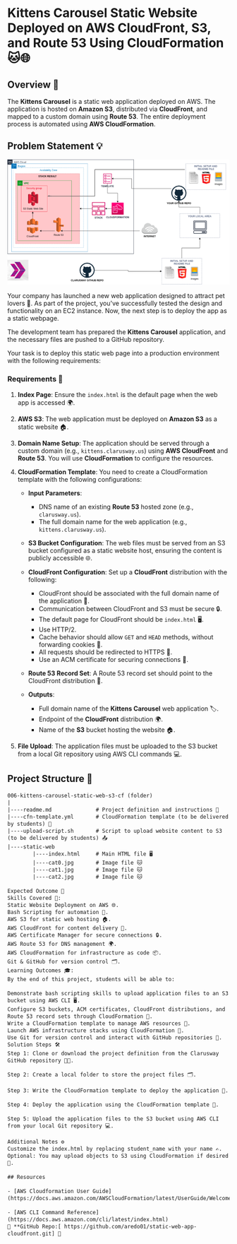 # Kittens Carousel Static Website Deployed on AWS CloudFront, S3, and Route 53 Using CloudFormation 🐱🌐

## Overview 🚀

The **Kittens Carousel** is a static web application deployed on AWS. The application is hosted on **Amazon S3**, distributed via **CloudFront**, and mapped to a custom domain using **Route 53**. The entire deployment process is automated using **AWS CloudFormation**.

## Problem Statement 💡

![Project_006](Project_006.png)

Your company has launched a new web application designed to attract pet lovers 🐾. As part of the project, you've successfully tested the design and functionality on an EC2 instance. Now, the next step is to deploy the app as a static webpage.

The development team has prepared the **Kittens Carousel** application, and the necessary files are pushed to a GitHub repository.

Your task is to deploy this static web page into a production environment with the following requirements:

### Requirements 📝

1. **Index Page**: Ensure the `index.html` is the default page when the web app is accessed 🌍.
   
2. **AWS S3**: The web application must be deployed on **Amazon S3** as a static website 🏠.
   
3. **Domain Name Setup**: The application should be served through a custom domain (e.g., `kittens.clarusway.us`) using **AWS CloudFront** and **Route 53**. You will use **CloudFormation** to configure the resources.

4. **CloudFormation Template**: You need to create a CloudFormation template with the following configurations:

   - **Input Parameters**:
     - DNS name of an existing **Route 53** hosted zone (e.g., `clarusway.us`).
     - The full domain name for the web application (e.g., `kittens.clarusway.us`).
   
   - **S3 Bucket Configuration**: The web files must be served from an S3 bucket configured as a static website host, ensuring the content is publicly accessible 🌐.
   
   - **CloudFront Configuration**: Set up a **CloudFront** distribution with the following:
     - CloudFront should be associated with the full domain name of the application 🔗.
     - Communication between CloudFront and S3 must be secure 🔒.
     - The default page for CloudFront should be `index.html` 🖥️.
     - Use HTTP/2.
     - Cache behavior should allow `GET` and `HEAD` methods, without forwarding cookies 🍪.
     - All requests should be redirected to HTTPS 🔑.
     - Use an ACM certificate for securing connections 🔐.

   - **Route 53 Record Set**: A Route 53 record set should point to the CloudFront distribution 🌟.

   - **Outputs**:
     - Full domain name of the **Kittens Carousel** web application 🏷️.
     - Endpoint of the **CloudFront** distribution 🌍.
     - Name of the **S3** bucket hosting the website 🏠.

5. **File Upload**: The application files must be uploaded to the S3 bucket from a local Git repository using AWS CLI commands 💻.

## Project Structure 📂

```text
006-kittens-carousel-static-web-s3-cf (folder)
|
|----readme.md              # Project definition and instructions 📄
|----cfn-template.yml       # CloudFormation template (to be delivered by students) 📜
|----upload-script.sh       # Script to upload website content to S3 (to be delivered by students) 📤
|----static-web
        |----index.html     # Main HTML file 🖥️
        |----cat0.jpg       # Image file 🐱
        |----cat1.jpg       # Image file 🐱
        |----cat2.jpg       # Image file 🐱

Expected Outcome 🎯
Skills Covered 🔧:
Static Website Deployment on AWS 🌐.
Bash Scripting for automation 📝.
AWS S3 for static web hosting 🏠.
AWS CloudFront for content delivery 🚀.
AWS Certificate Manager for secure connections 🔒.
AWS Route 53 for DNS management 🌍.
AWS CloudFormation for infrastructure as code 📦.
Git & GitHub for version control 🗂️.
Learning Outcomes 🎓:
By the end of this project, students will be able to:

Demonstrate bash scripting skills to upload application files to an S3 bucket using AWS CLI 🖥️.
Configure S3 buckets, ACM certificates, CloudFront distributions, and Route 53 record sets through CloudFormation 🔧.
Write a CloudFormation template to manage AWS resources 📜.
Launch AWS infrastructure stacks using CloudFormation 🚀.
Use Git for version control and interact with GitHub repositories 📍.
Solution Steps 🛠️
Step 1: Clone or download the project definition from the Clarusway GitHub repository 🧑‍💻.

Step 2: Create a local folder to store the project files 🗂️.

Step 3: Write the CloudFormation template to deploy the application 📜.

Step 4: Deploy the application using the CloudFormation template 🚀.

Step 5: Upload the application files to the S3 bucket using AWS CLI from your local Git repository 💻.

Additional Notes ⚙️
Customize the index.html by replacing student_name with your name ✍️.
Optional: You may upload objects to S3 using CloudFormation if desired 🎉.

## Resources

- [AWS Cloudformation User Guide](https://docs.aws.amazon.com/AWSCloudFormation/latest/UserGuide/Welcome.html)

- [AWS CLI Command Reference](https://docs.aws.amazon.com/cli/latest/index.html)
🔗 **GitHub Repo:[ https://github.com/aredo01/static-web-app-cloudfront.git] 🚀
